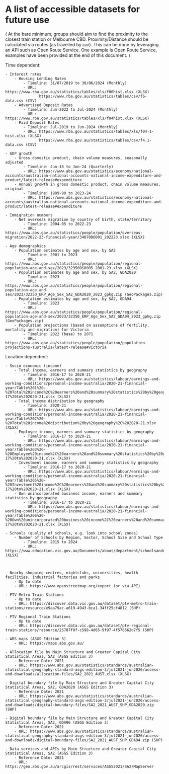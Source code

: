 # A list of accessible datasets for future use

(
At the bare minimum, groups should aim to find the proximity to the closest train station or Melbourne CBD.
Proximity/Distance should be calculated via routes (as travelled by car).
This can be done by leveraging an API such as Open Route Service.
One example is Open Route Service, examples have been provided at the end of this document.
)

Time dependent:

    - Interest rates
        - Housing Lending Rates
            - Timeline: 31/07/2019 to 30/06/2024 (Monthly)
            - URL: https://www.rba.gov.au/statistics/tables/xls/f06hist.xlsx (XLSX)
                   https://www.rba.gov.au/statistics/tables/csv/f6-data.csv (CSV)
        - Advertised Deposit Rates
            - Timeline: Jun-2022 to Jul-2024 (Monthly)
            - URL: https://www.rba.gov.au/statistics/tables/xls/f04hist.xlsx (XLSX)
        - Paid Deposit Rates
            - Timeline: Jul-2019 to Jun-2024 (Monthly)
            - URL: https://www.rba.gov.au/statistics/tables/xls/f04-1-hist.xlsx (XLSX)
                   https://www.rba.gov.au/statistics/tables/csv/f4.1-data.csv (CSV)

    - GDP growth
        - Gross domestic product, chain volume measures, seasonally adjusted
            - Timeline: Jun-16 to Jun-24 (Quarterly)
            - URL: https://www.abs.gov.au/statistics/economy/national-accounts/australian-national-accounts-national-income-expenditure-and-product/latest-release#expenditure
        - Annual growth in gross domestic product, chain volume measures, original
            - Timeline: 1989-90 to 2023-24
            - URL: https://www.abs.gov.au/statistics/economy/national-accounts/australian-national-accounts-national-income-expenditure-and-product/latest-release#expenditure

    - Immigration numbers
        - Net overseas migration by country of birth, state/territory
            - Timeline: 2004-05 to 2022-23
            - URL: https://www.abs.gov.au/statistics/people/population/overseas-migration/2022-23-financial-year/34070DO001_202223.xlsx (XLSX)

    - Age demographics
        - Population estimates by age and sex, by SA2
            - Timeline: 2001 to 2023
            - URL: https://www.abs.gov.au/statistics/people/population/regional-population-age-and-sex/2023/32350DS0005_2001-23.xlsx (XLSX)
        - Population estimates by age and sex, by SA2, GDA2020
            - Timeline: 2023
            - URL: https://www.abs.gov.au/statistics/people/population/regional-population-age-and-sex/2023/32350_ERP_Age_Sex_SA2_GDA2020_2023_gpkg.zip (GeoPackages.zip)
        - Population estimates by age and sex, by SA2, GDA94
            - Timeline: 2023
            - URL: https://www.abs.gov.au/statistics/people/population/regional-population-age-and-sex/2023/32350_ERP_Age_Sex_SA2_GDA94_2023_gpkg.zip (GeoPackages.zip)
        - Population projections (based on assumptions of fertility, mortality and migration) for Victoria
            - Timeline: 2022 (base) to 2071
            - URL: https://www.abs.gov.au/statistics/people/population/population-projections-australia/latest-release#victoria

Location dependent:

    - Socio economic (income)
        - Total income, earners and summary statistics by geography
            - Timeline: 2016-17 to 2020-21
            - URL: https://www.abs.gov.au/statistics/labour/earnings-and-working-conditions/personal-income-australia/2020-21-financial-year/Table%201%20-%20Total%20income%2C%20earners%20and%20summary%20statistics%20by%20geography%2C%202016-17%20to%202020-21.xlsx (XLSX)
        - Total income distribution by geography
            - Timeline: 2020-21
            - URL: https://www.abs.gov.au/statistics/labour/earnings-and-working-conditions/personal-income-australia/2020-21-financial-year/Table%202%20-%20Total%20income%20distribution%20by%20geography%2C%202020-21.xlsx (XLSX)
        - Employee income, earners and summary statistics by geography
            - Timeline: 2016-17 to 2020-21
            - URL: https://www.abs.gov.au/statistics/labour/earnings-and-working-conditions/personal-income-australia/2020-21-financial-year/Table%203%20-%20Employee%20income%2C%20earners%20and%20summary%20statistics%20by%20geography%2C%202016-17%20to%202020-21.xlsx (XLSX)
        - Investment income, earners and summary statistics by geography
            - Timeline: 2016-17 to 2020-21
            - URL: https://www.abs.gov.au/statistics/labour/earnings-and-working-conditions/personal-income-australia/2020-21-financial-year/Table%205%20-%20Investment%20income%2C%20earners%20and%20summary%20statistics%20by%20geography%2C%202016-17%20to%202020-21.xlsx (XLSX)
        - Own unincorporated business income, earners and summary statistics by geography
            - Timeline: 2016-17 to 2020-21
            - URL: https://www.abs.gov.au/statistics/labour/earnings-and-working-conditions/personal-income-australia/2020-21-financial-year/Table%206%20-%20Own%20unincorporated%20business%20income%2C%20earners%20and%20summary%20statistics%20by%20geography%2C%202016-17%20to%202020-21.xlsx (XLSX)

    - Schools (quality of schools, e.g. look into school zones)
        - Number of Schools by Region, Sector, School Size and School Type
            - Timeline: 2015 to 2024
            - URL: https://www.education.vic.gov.au/Documents/about/department/schoolsandenrolments.xlsx (XLSX)



    - Nearby shopping centres, nightclubs, universities, health facilities, industrial factories and parks
        - Up to date
        - URL: https://www.openstreetmap.org/export (or via API)

    - PTV Metro Train Stations
        - Up to date
        - URL: https://discover.data.vic.gov.au/dataset/ptv-metro-train-stations/resource/e9aa79ac-a619-4943-bca1-34ff25cf4812 (SHP)

    - PTV Regional Train Stations
        - Up to date
        - URL: https://discover.data.vic.gov.au/dataset/ptv-regional-train-stations/resource/25787f0f-c598-4d65-9f97-4f578562d7f5 (SHP)

    - ABS maps (ASGS Edition 3)
        - URL: https://maps.abs.gov.au/

    - Allocation file by Main Structure and Greater Capital City Statistical Areas, SA2 (ASGS Edition 3)
        - Reference Date: 2021
        - URL: https://www.abs.gov.au/statistics/standards/australian-statistical-geography-standard-asgs-edition-3/jul2021-jun2026/access-and-downloads/allocation-files/SA2_2021_AUST.xlsx (XLSX)

    - Digital boundary file by Main Structure and Greater Capital City Statistical Areas, SA2, GDA2020 (ASGS Edition 3)
        - Reference Date: 2021
        - URL: https://www.abs.gov.au/statistics/standards/australian-statistical-geography-standard-asgs-edition-3/jul2021-jun2026/access-and-downloads/digital-boundary-files/SA2_2021_AUST_SHP_GDA2020.zip (SHP)

    - Digital boundary file by Main Structure and Greater Capital City Statistical Areas, SA2, GDA96 (ASGS Edition 3)
        - Reference Date: 2021
        - URL: https://www.abs.gov.au/statistics/standards/australian-statistical-geography-standard-asgs-edition-3/jul2021-jun2026/access-and-downloads/digital-boundary-files/SA2_2021_AUST_SHP_GDA94.zip (SHP)

    - Data services and APIs by Main Structure and Greater Capital City Statistical Areas, SA2 (ASGS Edition 3)
        - Reference Date: 2021
        - URL: https://geo.abs.gov.au/arcgis/rest/services/ASGS2021/SA2/MapServer